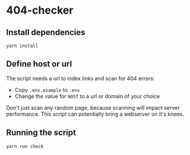 # 404-checker

## Install dependencies

`yarn install`

## Define host or url

The script needs a url to index links and scan for 404 errors:
- Copy `.env.example` to `.env`
- Change the value for `HOST` to a url or domain of your choice

Don't just scan any random page, because scanning will impact server performance. This script can potentially bring a webserver on it's knees.

## Running the script

`yarn run check`
